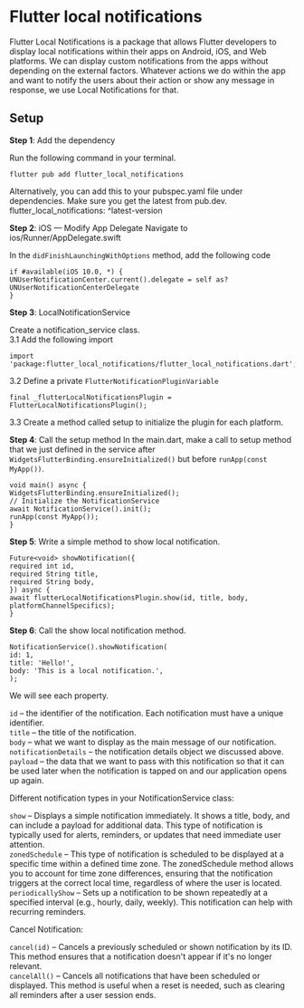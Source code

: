 # Flutter local notifications
Flutter Local Notifications is a package that allows Flutter developers to display local notifications within their apps on Android, iOS, and Web platforms. We can display custom notifications from the apps without depending on the external factors. Whatever actions we do within the app and want to notify the users about their action or show any message in response, we use Local Notifications for that.

## Setup

**Step 1**: Add the dependency <br />

Run the following command in your terminal.<br />
```
flutter pub add flutter_local_notifications
```
Alternatively, you can add this to your pubspec.yaml file under dependencies. Make sure you get the latest from pub.dev.<br />
flutter_local_notifications: ^latest-version

**Step 2**: iOS — Modify App Delegate
Navigate to ios/Runner/AppDelegate.swift

In the `didFinishLaunchingWithOptions` method, add the following code
```
if #available(iOS 10.0, *) {
UNUserNotificationCenter.current().delegate = self as? UNUserNotificationCenterDelegate
}
```

**Step 3**: LocalNotificationService

Create a notification_service class.<br />
3.1 Add the following import
```
import 'package:flutter_local_notifications/flutter_local_notifications.dart';
```

3.2 Define a private `FlutterNotificationPluginVariable`
```
final _flutterLocalNotificationsPlugin = FlutterLocalNotificationsPlugin();
```
3.3 Create a method called setup to initialize the plugin for each platform.

**Step 4**: Call the setup method
In the main.dart, make a call to setup method that we just defined in the service after `WidgetsFlutterBinding.ensureInitialized()` but before `runApp(const MyApp())`.
```
void main() async {
WidgetsFlutterBinding.ensureInitialized();
// Initialize the NotificationService
await NotificationService().init();
runApp(const MyApp());
}
```

**Step 5**: Write a simple method to show local notification.
```
Future<void> showNotification({
required int id,
required String title,
required String body,
}) async {
await flutterLocalNotificationsPlugin.show(id, title, body, platformChannelSpecifics);
}
```

**Step 6**: Call the show local notification method.
```
NotificationService().showNotification(
id: 1,
title: 'Hello!',
body: 'This is a local notification.',
);
```

We will see each property.

`id` – the identifier of the notification. Each notification must have a unique identifier.<br />
`title` – the title of the notification.<br />
`body` – what we want to display as the main message of our notification.<br />
`notificationDetails` – the notification details object we discussed above.<br />
`payload` – the data that we want to pass with this notification so that it can be used later when the notification is tapped on and our application opens up again.

Different notification types in your NotificationService class:

`show` – Displays a simple notification immediately. It shows a title, body, and can include a payload for additional data. This type of notification is typically used for alerts, reminders, or updates that need immediate user attention.<br />
`zonedSchedule` – This type of notification is scheduled to be displayed at a specific time within a defined time zone. The zonedSchedule method allows you to account for time zone differences, ensuring that the notification triggers at the correct local time, regardless of where the user is located.<br />
`periodicallyShow` – Sets up a notification to be shown repeatedly at a specified interval (e.g., hourly, daily, weekly). This notification can help with recurring reminders.

Cancel Notification:

`cancel(id)` – Cancels a previously scheduled or shown notification by its ID. This method ensures that a notification doesn't appear if it's no longer relevant.<br />
`cancelAll()` – Cancels all notifications that have been scheduled or displayed. This method is useful when a reset is needed, such as clearing all reminders after a user session ends.
